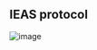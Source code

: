 ## IEAS protocol
![image](https://user-images.githubusercontent.com/62281279/76850638-2775dd00-688b-11ea-850f-83cb58a8c52f.png)

